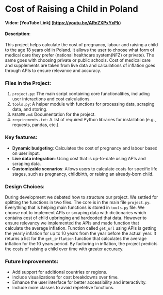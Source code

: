 # Cost of Raising a Child in Poland
#### Video: [YouTube Link] (https://youtu.be/ARnZXPxYxPk)
#### Description:
This project helps calculate the cost of pregnancy, labour and raising a child to the age 18 years old in Poland. It allows the user to choose what form of medical care they prefer (national healthcare system(NFZ) or private). The same goes with choosing private or public schools. Cost of medical care and supplements are taken from live data and calculations of inflation goes through APIs to ensure relevance and accuracy.
### Files in the Project:
1. `project.py`: The main script containing core functionalities, including user interactions and cost calculations.
2. `tools.py`: A helper module with functions for processing data, scraping data, and storing.
3. `README.md`: Documentation for the project.
4. `requirements.txt`: A list of required Python libraries for installation (e.g., requests, pandas, etc.).

### Key features:
- **Dynamic budgeting**: Calculates the cost of pregnancy and labour based on user input. 
- **Live data integration**: Using cost that is up-to-date using APIs and scraping data.
- **Customizable scenarios**: Allows users to calculate costs for specific life stages, such as pregnancy, childbirth, or raising an already-born child.

### Design Choices:
During development we debated how to structure our project. We settled for splitting the functions in two files. The core is in the main file `project.py`. Everything that is helping main functions is stored in `tools.py` file. 
We choose not to implement APIs or scraping data with dictionaries which contains cost of child upbringing and hardcoded that data. However to ensure relevancy we implemented the APIs and made function that calculate the average inflation. Function called `get_url` using APIs is getting the yearly inflation for up to 10 years from the year before the actual year. It returns a list for the `get_inflation` function that calculates the average inflation for the 10 years period. By factoring in inflation, the project predicts the costs of raising a child over time with greater accuracy.

### Future Improvements:
- Add support for additional countries or regions.
- Include visualizations for cost breakdowns over time.
- Enhance the user interface for better accessibility and interactivity.
- Include more classes to avoid repetetive functions.